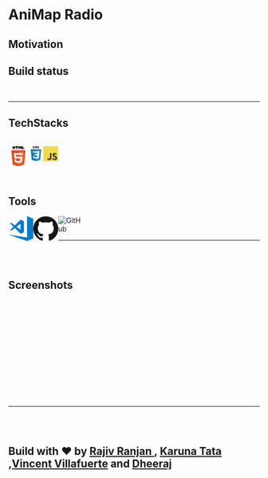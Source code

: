 # AniMap Radio



## Motivation


## Build status

<br>
<hr/>

## TechStacks

<br>

<img align="left" alt="HTML5" width="40px" src="https://raw.githubusercontent.com/github/explore/80688e429a7d4ef2fca1e82350fe8e3517d3494d/topics/html/html.png" />
<img align="left" margin-top="10px" alt="CSS3" width="30px" src="https://raw.githubusercontent.com/github/explore/80688e429a7d4ef2fca1e82350fe8e3517d3494d/topics/css/css.png" />
<img align="left" alt="JavaScript" width="30px" src="https://raw.githubusercontent.com/github/explore/80688e429a7d4ef2fca1e82350fe8e3517d3494d/topics/javascript/javascript.png" />
 
 <br>
 <br>
<br><br>

## Tools
<img align="left" alt="Visual Studio Code" width="50px" padding="10px" src="https://raw.githubusercontent.com/github/explore/80688e429a7d4ef2fca1e82350fe8e3517d3494d/topics/visual-studio-code/visual-studio-code.png" />
<img align="left" alt="GitHub" width="50px" src="https://raw.githubusercontent.com/github/explore/78df643247d429f6cc873026c0622819ad797942/topics/github/github.png" />
<img align="left" alt="GitHub" width="50px" src="https://avatars.githubusercontent.com/u/4542585?s=200&v=4" />
<br>
 <br>
 <hr/>
<br><br>
 
## Screenshots

<br>
 <br>

<br><br><br>
 <br>
 
<br><br><br>
 <br>
 <hr/>
<br><br>



## Build with ❤ by <a href ="https://github.com/rajivranjanmars" >Rajiv Ranjan </a> , <a href ="https://github.com/starlightknown" >Karuna Tata </a>,<a href ="https://github.com/vinzvinci" >Vincent Villafuerte</a> and <a href ="https://github.com/D-zero-7" >Dheeraj </a> 
